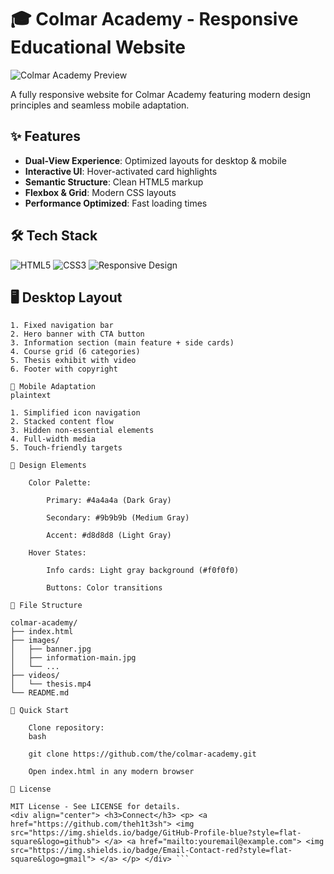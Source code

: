# 🎓 Colmar Academy - Responsive Educational Website

![Colmar Academy Preview]([./Web-Missions/colmar-academy/colmar-academy-spec.png])

A fully responsive website for Colmar Academy featuring modern design principles and seamless mobile adaptation.

## ✨ Features

- **Dual-View Experience**: Optimized layouts for desktop & mobile
- **Interactive UI**: Hover-activated card highlights
- **Semantic Structure**: Clean HTML5 markup
- **Flexbox & Grid**: Modern CSS layouts
- **Performance Optimized**: Fast loading times

## 🛠️ Tech Stack

![HTML5](https://img.shields.io/badge/HTML5-E34F26?style=for-the-badge&logo=html5&logoColor=white)
![CSS3](https://img.shields.io/badge/CSS3-1572B6?style=for-the-badge&logo=css3&logoColor=white)
![Responsive Design](https://img.shields.io/badge/Responsive-Design-4285F4?style=for-the-badge)

## 🖥️ Desktop Layout

```plaintext
1. Fixed navigation bar
2. Hero banner with CTA button
3. Information section (main feature + side cards)
4. Course grid (6 categories)
5. Thesis exhibit with video
6. Footer with copyright

📱 Mobile Adaptation
plaintext

1. Simplified icon navigation
2. Stacked content flow
3. Hidden non-essential elements
4. Full-width media
5. Touch-friendly targets

🎨 Design Elements

    Color Palette:

        Primary: #4a4a4a (Dark Gray)

        Secondary: #9b9b9b (Medium Gray)

        Accent: #d8d8d8 (Light Gray)

    Hover States:

        Info cards: Light gray background (#f0f0f0)

        Buttons: Color transitions

📂 File Structure

colmar-academy/
├── index.html
├── images/
│   ├── banner.jpg
│   ├── information-main.jpg
│   └── ...
├── videos/
│   └── thesis.mp4
└── README.md

🚀 Quick Start

    Clone repository:
    bash

    git clone https://github.com/the/colmar-academy.git

    Open index.html in any modern browser

📜 License

MIT License - See LICENSE for details.
<div align="center"> <h3>Connect</h3> <p> <a href="https://github.com/theh1t3sh"> <img src="https://img.shields.io/badge/GitHub-Profile-blue?style=flat-square&logo=github"> </a> <a href="mailto:youremail@example.com"> <img src="https://img.shields.io/badge/Email-Contact-red?style=flat-square&logo=gmail"> </a> </p> </div> ```


